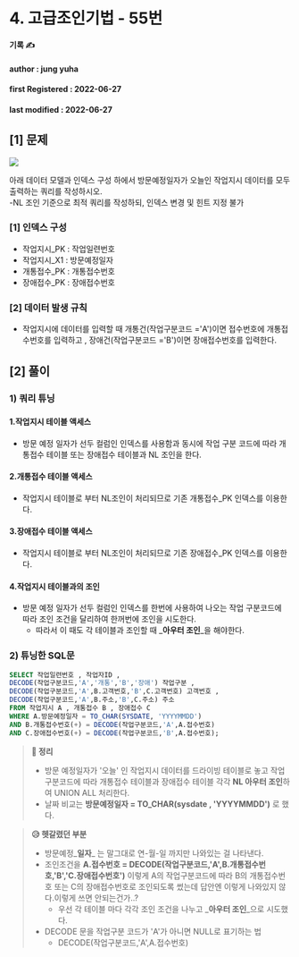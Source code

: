 # 4. 고급조인기법 - 55번

**기록 ✍️**

#### author : jung yuha

#### **first Registered : 2022-06-27**

#### last modified : **2022-06-27**

## \[1] 문제

![](https://velog.velcdn.com/images/yooha9621/post/e227abad-9b85-4226-b741-72b88790cc55/image.png)

아래 데이터 모델과 인덱스 구성 하에서 방문예정일자가 오늘인 작업지시 데이터를 모두 출력하는 쿼리를 작성하시오.\
\-NL 조인 기준으로 최적 쿼리를 작성하되, 인덱스 변경 및 힌트 지정 불가

### \[1] 인덱스 구성 <a href="#1" id="1"></a>

* 작업지시\_PK : 작업일련번호
* 작업지시\_X1 : 방문예정일자
* 개통접수\_PK : 개통접수번호
* 장애접수\_PK : 장애접수번호

### \[2] 데이터 발생 규칙 <a href="#2" id="2"></a>

* 작업지시에 데이터를 입력할 때 개통건(작업구분코드 ='A')이면 접수번호에 개통접수번호를 입력하고 , 장애건(작업구분코드 ='B')이면 장애접수번호를 입력한다.

## \[2] 풀이

### 1) 쿼리 튜닝 <a href="#1" id="1"></a>

#### 1.작업지시 테이블 액세스 <a href="#1" id="1"></a>

* 방문 예정 일자가 선두 컬럼인 인덱스를 사용함과 동시에 작업 구분 코드에 따라 개통접수 테이블 또는 장애접수 테이블과 NL 조인을 한다.

#### 2.개통접수 테이블 액세스 <a href="#2" id="2"></a>

* 작업지시 테이블로 부터 NL조인이 처리되므로 기존 개통접수\_PK 인덱스를 이용한다.

#### 3.장애접수 테이블 액세스 <a href="#3" id="3"></a>

* 작업지시 테이블로 부터 NL조인이 처리되므로 기존 장애접수\_PK 인덱스를 이용한다.

#### 4.작업지시 테이블과의 조인 <a href="#4" id="4"></a>

* 방문 예정 일자가 선두 컬럼인 인덱스를 한번에 사용하여 나오는 작업 구분코드에 따라 조인 조건을 달리하여 한꺼번에 조인을 시도한다.
  * 따라서 이 때도 각 테이블과 조인할 때 _**아우터 조인**_을 해야한다.

### 2) 튜닝한 SQL문 <a href="#2-sql" id="2-sql"></a>

```sql
SELECT 작업일련번호 , 작업자ID , 
DECODE(작업구분코드,'A','개통','B','장애') 작업구분 ,
DECODE(작업구분코드,'A',B.고객번호,'B',C.고객번호) 고객번호 ,
DECODE(작업구분코드,'A',B.주소,'B',C.주소) 주소
FROM 작업지시 A , 개통접수 B , 장애접수 C
WHERE A.방문예정일자 = TO_CHAR(SYSDATE, 'YYYYMMDD')
AND B.개통접수번호(+) = DECODE(작업구분코드,'A',A.접수번호)
AND C.장애접수번호(+) = DECODE(작업구분코드,'B',A.접수번호);
```

> **🍎 정리**
>
> * 방문 예정일자가 '오늘' 인 작업지시 데이터를 드라이빙 테이블로 놓고 작업구분코드에 따라 개통접수 테이블과 장애접수 테이블 각각 **NL 아우터 조인**하여 UNION ALL 처리한다.
> * 날짜 비교는 **방문예정일자 = TO\_CHAR(sysdate , 'YYYYMMDD')** 로 했다.

> **😥 헷갈렸던 부분**
>
> * 방문예정_**일자**_ 는 말그대로 연-월-일 까지만 나와있는 걸 나타낸다.
> * 조인조건을 **A.접수번호 = DECODE(작업구분코드,'A',B.개통접수번호,'B','C.장애접수번호')** 이렇게 A의 작업구분코드에 따라 B의 개통접수번호 또는 C의 장애접수번호로 조인되도록 썼는데 답안엔 이렇게 나와있지 않다.이렇게 쓰면 안되는건가..?
>   * 우선 각 테이블 마다 각각 조인 조건을 나누고 _**아우터 조인**_으로 시도했다.
> * DECODE 문을 작업구분 코드가 'A'가 아니면 NULL로 표기하는 법
>   * DECODE(작업구분코드,'A',A.접수번호)
